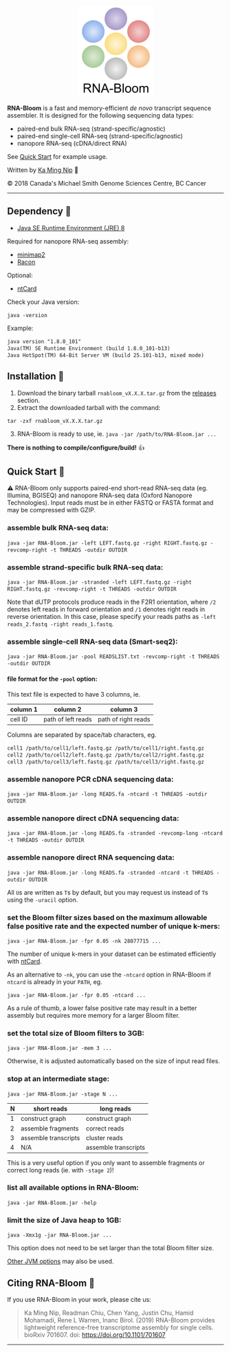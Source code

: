 <p align="center">
  <img src="rnabloom_logo.png" alt="RNA-Bloom's logo"/>
</p>

**RNA-Bloom** is a fast and memory-efficient *de novo* transcript sequence assembler. It is designed for the following sequencing data types:
* paired-end bulk RNA-seq (strand-specific/agnostic)
* paired-end single-cell RNA-seq (strand-specific/agnostic)
* nanopore RNA-seq (cDNA/direct RNA)

See [Quick Start](#quick-start-running) for example usage.

Written by [Ka Ming Nip](mailto:kmnip@bcgsc.ca) :email:

:copyright: 2018 Canada's Michael Smith Genome Sciences Centre, BC Cancer

--------------------------------------------------------------------------------

## Dependency :pushpin:

* [Java SE Runtime Environment (JRE) 8](http://www.oracle.com/technetwork/java/javase/downloads/jre8-downloads-2133155.html)

Required for nanopore RNA-seq assembly:

* [minimap2](https://github.com/lh3/minimap2)
* [Racon](https://github.com/isovic/racon)

Optional:

* [ntCard](https://github.com/bcgsc/ntCard)

Check your Java version:
```
java -version
```

Example:
```
java version "1.8.0_101"
Java(TM) SE Runtime Environment (build 1.8.0_101-b13)
Java HotSpot(TM) 64-Bit Server VM (build 25.101-b13, mixed mode)
```

## Installation :wrench:

1. Download the binary tarball `rnabloom_vX.X.X.tar.gz` from the [releases](https://github.com/bcgsc/RNA-Bloom/releases) section.
2. Extract the downloaded tarball with the command:
```
tar -zxf rnabloom_vX.X.X.tar.gz
```
3. RNA-Bloom is ready to use, ie. `java -jar /path/to/RNA-Bloom.jar ...`

**There is nothing to compile/configure/build!** :thumbsup:

## Quick Start :running:

:warning: RNA-Bloom only supports paired-end short-read RNA-seq data (eg. Illumina, BGISEQ) and nanopore RNA-seq data (Oxford Nanopore Technologies). Input reads must be in either FASTQ or FASTA format and may be compressed with GZIP. 

### assemble bulk RNA-seq data:
```
java -jar RNA-Bloom.jar -left LEFT.fastq.gz -right RIGHT.fastq.gz -revcomp-right -t THREADS -outdir OUTDIR
```

### assemble strand-specific bulk RNA-seq data:
```
java -jar RNA-Bloom.jar -stranded -left LEFT.fastq.gz -right RIGHT.fastq.gz -revcomp-right -t THREADS -outdir OUTDIR
```
Note that dUTP protocols produce reads in the F2R1 orientation, where `/2` denotes left reads in forward orientation and `/1` denotes right reads in reverse orientation. In this case, please specify your reads paths as `-left reads_2.fastq -right reads_1.fastq`.

### assemble single-cell RNA-seq data (Smart-seq2):
```
java -jar RNA-Bloom.jar -pool READSLIST.txt -revcomp-right -t THREADS -outdir OUTDIR
```

#### file format for the `-pool` option:

This text file is expected to have 3 columns, ie.

| column 1 | column 2           | column 3            |
| -------- | ------------------ | ------------------- |
| cell ID  | path of left reads | path of right reads |

Columns are separated by space/tab characters, eg.

```
cell1 /path/to/cell1/left.fastq.gz /path/to/cell1/right.fastq.gz
cell2 /path/to/cell2/left.fastq.gz /path/to/cell2/right.fastq.gz
cell3 /path/to/cell3/left.fastq.gz /path/to/cell3/right.fastq.gz
```

### assemble nanopore PCR cDNA sequencing data:
```
java -jar RNA-Bloom.jar -long READS.fa -ntcard -t THREADS -outdir OUTDIR
```

### assemble nanopore direct cDNA sequencing data:
```
java -jar RNA-Bloom.jar -long READS.fa -stranded -revcomp-long -ntcard -t THREADS -outdir OUTDIR
```

### assemble nanopore direct RNA sequencing data:
```
java -jar RNA-Bloom.jar -long READS.fa -stranded -ntcard -t THREADS -outdir OUTDIR
```
All `U`s are written as `T`s by default, but you may request `U`s instead of `T`s using the `-uracil` option.

### set the Bloom filter sizes based on the maximum allowable false positive rate and the expected number of unique k-mers:
```
java -jar RNA-Bloom.jar -fpr 0.05 -nk 28077715 ...
```
The number of unique k-mers in your dataset can be estimated efficiently with [ntCard](https://github.com/bcgsc/ntCard).

As an alternative to `-nk`, you can use the `-ntcard` option in RNA-Bloom if `ntcard` is already in your `PATH`, eg.

```
java -jar RNA-Bloom.jar -fpr 0.05 -ntcard ...
```
As a rule of thumb, a lower false positive rate may result in a better assembly but requires more memory for a larger Bloom filter.

### set the total size of Bloom filters to 3GB:
```
java -jar RNA-Bloom.jar -mem 3 ...
```
Otherwise, it is adjusted automatically based on the size of input read files.

### stop at an intermediate stage:
```
java -jar RNA-Bloom.jar -stage N ...
```
| N   | short reads          | long reads           |
| --- | -------------------- | -------------------- |
| 1   | construct graph      | construct graph      |
| 2   | assemble fragments   | correct reads        |
| 3   | assemble transcripts | cluster reads        |
| 4   | N/A                  | assemble transcripts |

This is a very useful option if you only want to assemble fragments or correct long reads (ie. with `-stage 2`)!

### list all available options in RNA-Bloom:
```
java -jar RNA-Bloom.jar -help
```

### limit the size of Java heap to 1GB:
```
java -Xmx1g -jar RNA-Bloom.jar ...
```
This option does not need to be set larger than the total Bloom filter size.

[Other JVM options](https://docs.oracle.com/cd/E37116_01/install.111210/e23737/configuring_jvm.htm#OUDIG00071) may also be used.


## Citing RNA-Bloom :scroll:

If you use RNA-Bloom in your work, please cite us:

> Ka Ming Nip, Readman Chiu, Chen Yang, Justin Chu, Hamid Mohamadi, Rene L Warren, Inanc Birol. (2019) RNA-Bloom provides lightweight reference-free transcriptome assembly for single cells. bioRxiv 701607. doi: https://doi.org/10.1101/701607

--------------------------------------------------------------------------------
